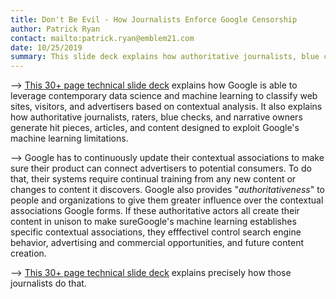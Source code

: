 ```yaml
---
title: Don't Be Evil - How Journalists Enforce Google Censorship
author: Patrick Ryan
contact: mailto:patrick.ryan@emblem21.com
date: 10/25/2019
summary: This slide deck explains how authoritative journalists, blue checks, and pro-establishment types use their writing as the training corpus to abuse Google's AI ecosystem.
---
```

--> [This 30+ page technical slide deck](https://mega.nz/#!XtNm0CYL!I4_IfjOEkKwu2agf6nglfH7is13hgxSZDMa2Mfop1zM) explains how Google is able to leverage contemporary data science and machine learning to classify web sites, visitors, and advertisers based on contextual analysis.  It also explains how authoritative journalists, raters, blue checks, and narrative owners generate hit pieces, articles, and content designed to exploit Google's machine learning limitations.

--> Google has to continuously update their contextual associations to make sure their product can connect advertisers to potential consumers.  To do that, their systems require continual training from any new content or changes to content it discovers.  Google also provides "_authoritativeness_" to people and organizations to give them greater influence over the contextual associations Google forms.  If these authoritative actors all create their content in unison to make sureGoogle's machine learning establishes specific contextual associations, they efffectivel control search engine behavior, advertising and commercial opportunities, and future content creation.

--> [This 30+ page technical slide deck](https://mega.nz/#!XtNm0CYL!I4_IfjOEkKwu2agf6nglfH7is13hgxSZDMa2Mfop1zM) explains precisely how those journalists do that.